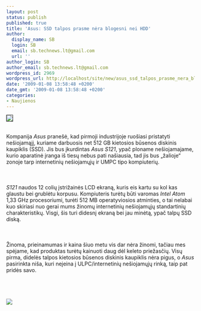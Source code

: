 ```yaml
---
layout: post
status: publish
published: true
title: 'Asus: SSD talpos prasme nėra blogesni nei HDD'
author:
  display_name: SB
  login: SB
  email: sb.technews.lt@gmail.com
  url: ''
author_login: SB
author_email: sb.technews.lt@gmail.com
wordpress_id: 2969
wordpress_url: http://localhost/site/new/asus_ssd_talpos_prasme_nera_blogesni_nei_hdd/
date: '2009-01-08 13:58:48 +0200'
date_gmt: '2009-01-08 13:58:48 +0200'
categories:
- Naujienos
---
```

<div class="imgright"><img src="http://tbn0.google.com/images?q=tbn:a-i0Nu61nyGvWM:http://www.cheaplaptops.org.uk/wp-content/laptopimg/2009/01/asus_s121-netbook2.jpg" border="1"></div>
<p><br>Kompanija <i>Asus</i> pranešė, kad pirmoji industrijoje ruošiasi pristatyti nešiojamąjį, kuriame darbuosis net 512 GB kietosios būsenos diskinis kaupiklis (SSD). Jis bus įkurdintas <i>Asus S121</i>, ypač ploname nešiojamajame, kurio aparatinė įranga iš tiesų nebus pati našiausia, tad jis bus „žalioje“ zonoje tarp internetinių nešiojamųjų ir UMPC tipo kompiuterių.<br />
<br><br />
<br><i>S121</i> naudos 12 colių įstrižainės LCD ekraną, kuris eis kartu su kol kas glaustu bei grublėtu korpusu. Kompiuteris turėtų būti varomas <i>Intel Atom</i> 1,33 GHz procesoriumi, turėti 512 MB operatyviosios atminties, o tai nelabai kuo skiriasi nuo gerai mums žinomų internetinių nešiojamųjų standartinių charakteristikų. Visgi, šis turi didesnį ekraną bei jau minėtą, ypač talpų SSD diską.<br />
<br><br />
<br>Žinoma, prieinamumas ir kaina šiuo metu vis dar nėra žinomi, tačiau mes spėjame, kad produktas turėtų kainuoti daug dėl keleto priežasčių. Visų pirma, didelės talpos kietosios būsenos diskinis kaupiklis nėra pigus, o <i>Asus</i> pasirinkta niša, kuri neįeina į ULPC/internetinių nešiojamųjų rinką, taip pat pridės savo.<br />
<br><br />
<br><br><img src=" http://www.techpowerup.com/img/09-01-07/90a.jpg"><br><br />
<br><br />
<br><br />
<br></p>
